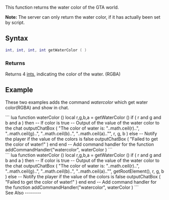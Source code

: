 This function returns the water color of the GTA world.

**Note:** The server can only return the water color, if it has actually been set by script.

Syntax
------

``` lua
int, int, int, int getWaterColor ( )
```

### Returns

Returns 4 [ints](/docs/int.md "wikilink"), indicating the color of the water. (RGBA)

Example
-------

These two examples adds the command *watercolor* which get water color(RGBA) and show in chat.

<section name="Client" class="client" show="true">
``` lua
function waterColor ()
    local r,g,b,a = getWaterColor ()
    if ( r and g and b and a ) then -- If color is true
          -- Output of the value of the water color to the chat
        outputChatBox ( "The color of water is: "..math.ceil(r)..", "..math.ceil(g)..", "..math.ceil(b)..", "..math.ceil(a).."", r, g, b )
    else
          -- Notify the player if the value of the colors is false
        outputChatBox ( "Failed to get the color of water!" )
    end
end
  -- Add command handler for the function
addCommandHandler("watercolor", waterColor )
```

</section>
<section name="Server" class="server" show="true">
``` lua
function waterColor ()
    local r,g,b,a = getWaterColor ()
    if ( r and g and b and a ) then -- If color is true
          -- Output of the value of the water color to the chat
        outputChatBox ( "The color of water is: "..math.ceil(r)..", "..math.ceil(g)..", "..math.ceil(b)..", "..math.ceil(a).."", getRootElement(), r, g, b )
    else
          -- Notify the player if the value of the colors is false
        outputChatBox ( "Failed to get the color of water!" )
    end
end
  -- Add command handler for the function
addCommandHandler("watercolor", waterColor )
```

</section>
See Also
--------
